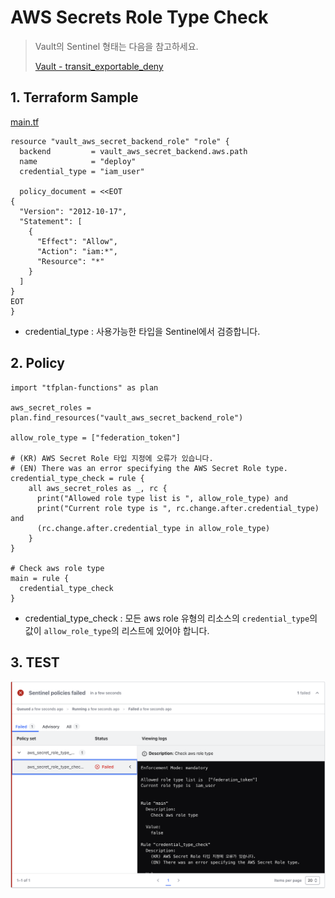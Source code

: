 # AWS Secrets Role Type Check

> Vault의 Sentinel 형태는 다음을 참고하세요.
>
> [Vault - transit_exportable_deny](https://github.com/Great-Stone/policy-library-vault-aws-secret-type/blob/main/docs/policies/aws_secret_role_type_check.md)

## 1. Terraform Sample

[main.tf](https://github.com/Great-Stone/policy-library-vault-aws-secret-type/blob/main/policies/terraform/main.tf)

```hcl
resource "vault_aws_secret_backend_role" "role" {
  backend         = vault_aws_secret_backend.aws.path
  name            = "deploy"
  credential_type = "iam_user"

  policy_document = <<EOT
{
  "Version": "2012-10-17",
  "Statement": [
    {
      "Effect": "Allow",
      "Action": "iam:*",
      "Resource": "*"
    }
  ]
}
EOT
}
```

- credential_type : 사용가능한 타입을 Sentinel에서 검증합니다.

## 2. Policy

```hcl
import "tfplan-functions" as plan

aws_secret_roles = plan.find_resources("vault_aws_secret_backend_role")

allow_role_type = ["federation_token"]

# (KR) AWS Secret Role 타입 지정에 오류가 있습니다.
# (EN) There was an error specifying the AWS Secret Role type.
credential_type_check = rule {
    all aws_secret_roles as _, rc {
      print("Allowed role type list is ", allow_role_type) and
      print("Current role type is ", rc.change.after.credential_type) and
      (rc.change.after.credential_type in allow_role_type)
    }
}

# Check aws role type
main = rule {
  credential_type_check
}
```

- credential_type_check : 모든 aws role 유형의 리소스의 `credential_type`의 값이 `allow_role_type`의 리스트에 있어야 합니다.

## 3. TEST

![](https://github.com/Great-Stone/policy-library-vault-aws-secret-type/blob/main/images/aws_secret_role_type_check.png?raw=true)